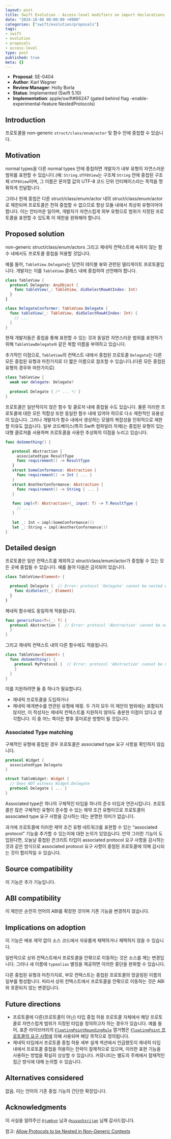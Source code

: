 ```yaml
---
layout: post
title: Swift Evolution - Access-level modifiers on import declarations
date: "2024-10-06 00:00:00 +0900"
categories: ["swift/evolution/proposals"]
tags:
- swift
- evolution
- proposals
- access-level
type: post
published: true
meta: {}
---
```

- **Proposal**: SE-0404
- **Author**: Karl Wagner
- **Review Manager**: Holly Borla
- **Status**: Implemented (Swift 5.10)
- **Implementation**: apple/swift#66247 (gated behind flag -enable-experimental-feature NestedProtocols)

## Introduction
프로토콜을 non-generic `struct/class/enum/actor` 및 함수 안에 중첩할 수 있습니다.
## Motivation
normal types을 다른 normal types 안에 중첩하면 개발자가 내부 유형의 자연스러운 범위를 표현할 수 있습니다.(예: `String.UTF8View`는 구조체 `String` 안에 중첩된 구조체 `UTF8View`이며, 그 이름은 문자열 값의 UTF-8 코드 단위 인터페이스라는 목적을 명확하게 전달합니다.

그러나 현재 중첩은 다른 struct/class/enum/actor 내의 struct/class/enum/actor로 제한되며 프로토콜은 전혀 중첩할 수 없으므로 항상 모듈 내에서 최상위 유형이어야 합니다. 이는 안타까운 일이며, 개발자가 자연스럽게 외부 유형으로 범위가 지정된 프로토콜을 표현할 수 있도록 이 제한을 완화해야 합니다.
## Proposed solution
non-generic struct/class/enum/actors 그리고 제네릭 컨텍스트에 속하지 않는 함수 내에서도 프로토콜 중첩을 허용할 것입니다.

예를 들어, `TableView.Delegate`는 당연히 테이블 뷰와 관련된 델리게이트 프로토콜입니다. 개발자는 이를 `TableView` 클래스 내에 중첩하여 선언해야 합니다.
```swift
class TableView {
  protocol Delegate: AnyObject {
    func tableView(_: TableView, didSelectRowAtIndex: Int)
  }
}

class DelegateConformer: TableView.Delegate {
  func tableView(_: TableView, didSelectRowAtIndex: Int) {
    // ...
  }
}
```
현재 개발자들은 중첩을 통해 표현할 수 있는 것과 동일한 자연스러운 범위를 표현하기 위해 `TableViewDelegate와` 같은 복합 이름을 부여하고 있습니다.

추가적인 이점으로, `TableView`의 컨텍스트 내에서 중첩된 프로토콜 `Delegate`는 다른 모든 중첩된 유형과 마찬가지로 더 짧은 이름으로 참조할 수 있습니다.(다른 모든 중첩된 유형의 경우와 마찬가지로)
```swift
class TableView {
  weak var delegate: Delegate?
  
  protocol Delegate { /* ... */ }
}
```
프로토콜은 일반적이지 않은 함수 및 클로저 내에 중첩될 수도 있습니다. 물론 이러한 프로토콜에 대한 모든 적합성 또한 동일한 함수 내에 있어야 하므로 다소 제한적인 유용성이 있습니다. 그러나 개발자가 함수 내에서 생성하는 모델의 복잡성을 인위적으로 제한할 이유도 없습니다. 일부 코드베이스(특히 Swift 컴파일러 자체)는 중첩된 유형이 있는 대형 클로저를 사용하며 프로토콜을 사용한 추상화의 이점을 누리고 있습니다.
```swift
func doSomething() {

   protocol Abstraction {
     associatedtype ResultType
     func requirement() -> ResultType
   }
   struct SomeConformance: Abstraction {
     func requirement() -> Int { ... }
   }
   struct AnotherConformance: Abstraction {
     func requirement() -> String { ... }
   }
   
   func impl<T: Abstraction>(_ input: T) -> T.ResultType {
     // ...
   }
   
   let _: Int = impl(SomeConformance())
   let _: String = impl(AnotherConformance())
}
```
## Detailed design
프로토콜은 일반 컨텍스트를 제외하고 struct/class/enum/actor가 중첩될 수 있는 모든 곳에 중첩될 수 있습니다. 예를 들어 다음은 금지되어 있습니다.
```swift
class TableView<Element> {

  protocol Delegate {  // Error: protocol 'Delegate' cannot be nested within a generic context.
    func didSelect(_: Element)
  }
}
```
제네릭 함수에도 동일하게 적용됩니다.
```swift
func genericFunc<T>(_: T) {
  protocol Abstraction {  // Error: protocol 'Abstraction' cannot be nested within a generic context.
  }
}
```
그리고 제네릭 컨텍스트 내의 다른 함수에도 적용됩니다.
```swift
class TableView<Element> {
  func doSomething() {
    protocol MyProtocol {  // Error: protocol 'Abstraction' cannot be nested within a generic context.
    }
  }
}
```
이를 지원하려면 둘 중 하나가 필요합니다.
- 제네릭 프로토콜을 도입하거나
- 제네릭 매개변수를 연관된 유형에 매핑.
  두 가지 모두 이 제안의 범위에는 포함되지 않지만, 이 작성자는 제네릭 컨텍스트를 지원하지 않아도 충분한 이점이 있다고 생각합니다. 이 중 어느 쪽이든 향후 흥미로운 방향이 될 것입니다.
### Associated Type matching
구체적인 유형에 중첩된 경우 프로토콜은 associated type 요구 사항을 확인하지 않습니다.
```swift
protocol Widget {
  associatedtype Delegate
}

struct TableWidget: Widget {
  // Does NOT witness Widget.Delegate
  protocol Delegate { ... }
}
```
Associated type은 하나의 구체적인 타입을 하나의 준수 타입과 연관시킵니다. 프로토콜은 많은 구체적인 유형이 준수할 수 있는 제약 조건 유형이므로 프로토콜이 associated type 요구 사항을 감시하는 데는 분명한 의미가 없습니다.

과거에 프로토콜에 이러한 제약 조건 유형 네트워크를 표현할 수 있는 “associated protocol” 기능을 추가할 수 있는지에 대한 논의가 있었습니다. 만약 그러한 기능이 도입된다면, 오늘날 중첩된 콘크리트 타입이 associated protocol 요구 사항을 감시하는 것과 같은 방식으로 associated protocol 요구 사항이 중첩된 프로토콜에 의해 감시되는 것이 합리적일 수 있습니다.
## Source compatibility
이 기능은 추가 기능입니다.
## ABI compatibility
이 제안은 순전히 언어의 ABI를 확장한 것이며 기존 기능을 변경하지 않습니다.
## Implications on adoption
이 기능은 배포 제약 없이 소스 코드에서 자유롭게 채택하거나 채택하지 않을 수 있습니다.

일반적으로 상위 컨텍스트에서 프로토콜을 안팎으로 이동하는 것은 소스를 깨는 변경입니다. 그러나 새 이름에 `typealias` 별칭을 제공하면 이러한 중단을 완화할 수 있습니다.

다른 중첩된 유형과 마찬가지로, 부모 컨텍스트는 중첩된 프로토콜의 망글링된 이름의 일부를 형성합니다. 따라서 상위 컨텍스트에서 프로토콜을 안팎으로 이동하는 것은 ABI와 호환되지 않는 변경입니다.
## Future directions
- 프로토콜에 다른(프로토콜이 아닌) 타입 중첩 허용
  프로토콜 자체에서 해당 프로토콜로 자연스럽게 범위가 지정된 타입을 정의하고자 하는 경우가 있습니다. 예를 들어, 표준 라이브러리의 [`FloatingPointRoundingRule`](https://developer.apple.com/documentation/swift/FloatingPointRoundingRule) 열거형은 [`FloatingPoint` 프로토콜의 요구 사항에](https://developer.apple.com/documentation/swift/floatingpoint/round(_:)) 의해 사용되며 해당 목적으로 정의됩니다.
- 제네릭 타입에서 프로토콜 중첩 허용
  세부 설계 섹션에서 언급했듯이 제네릭 타입 내에서 프로토콜 중첩을 허용하는 전략이 잠재적으로 있으며, 이러한 표현 기능을 사용하는 방법을 확실히 상상할 수 있습니다. 커뮤니티는 별도의 주제에서 잠재적인 접근 방식에 대해 논의할 수 있습니다.
  
## Alternatives considered
없음. 이는 언어의 기존 중첩 기능의 간단한 확장입니다.
## Acknowledgments
이 사실을 알려주신 [`@jumhyn`](https://forums.swift.org/u/jumhyn/) 님과 [`@suyashsrijan`](https://forums.swift.org/u/suyashsrijan/) 님께 감사드립니다.

참고: [Allow Protocols to be Nested in Non-Generic Contexts](https://github.com/swiftlang/swift-evolution/blob/main/proposals/0404-nested-protocols.md)

